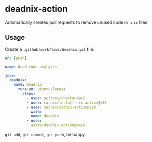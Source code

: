 # deadnix-action

Automatically creates pull requests to remove unused code in `.nix`
files

## Usage

Create a `.github/workflows/deadnix.yml` file:

```yaml
on: [push]

name: Dead code analysis

jobs:
  deadnix:
    name: Deadnix
      runs-on: ubuntu-latest
        steps:
          - uses: actions/checkout@v2
          - uses: cachix/install-nix-action@v16
          - uses: cachix/cachix-action@v10
            with:
            name: deadnix
          - uses:
            astro/deadnix-action@main
```

`git add`, `git commit`, `git push`, be happy.
